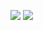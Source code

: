 ![](https://raw.githubusercontent.com/Heenwee/github-stats/master/generated/overview.svg#gh-dark-mode-only)
![](https://raw.githubusercontent.com/Heenwee/github-stats/master/generated/overview.svg#gh-light-mode-only)

<!--
**Heenwee/Heenwee** is a ✨ _special_ ✨ repository because its `README.md` (this file) appears on your GitHub profile.

Here are some ideas to get you started:

- 🔭 I’m currently working on ...
- 🌱 I’m currently learning ...
- 👯 I’m looking to collaborate on ...
- 🤔 I’m looking for help with ...
- 💬 Ask me about ...
- 📫 How to reach me: ...
- 😄 Pronouns: ...
- ⚡ Fun fact: ...
-->
